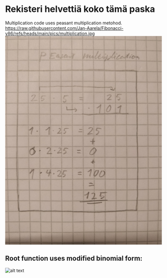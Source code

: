 # Rekisteri helvettiä koko tämä paska

Multiplication code uses peasant multiplication metohod.
https://raw.githubusercontent.com/Jan-Aarela/Fibonacci-y86/refs/heads/main/pics/multiplication.jpg
![alt text](https://raw.githubusercontent.com/Jan-Aarela/Fibonacci-y86/refs/heads/main/pics/multiplication.jpg)

## Root function uses modified binomial form:
![alt text](https://raw.githubusercontent.com/Jan-Aarela/Fibonacci-y86/refs/heads/main/pics/squarred.jpg)
